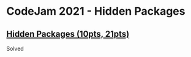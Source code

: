 # CodeJam 2021 - Hidden Packages

## [Hidden Packages (10pts, 21pts)](https://codingcompetitions.withgoogle.com/codejam/round/0000000000435915/00000000007dc20c)

Solved
